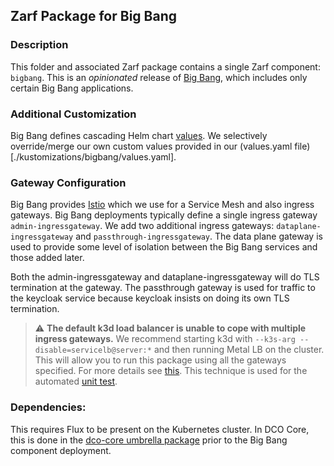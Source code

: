 ## Zarf Package for Big Bang

### Description

This folder and associated Zarf package contains a single Zarf component: `bigbang`. This
is an _opinionated_ release of [Big Bang](https://docs-bigbang.dso.mil/latest/), which includes
only certain Big Bang applications.

### Additional Customization

Big Bang defines cascading Helm chart
[values](https://docs-bigbang.dso.mil/latest/docs/understanding-bigbang/configuration/base-config/#Values).
We selectively override/merge our own custom values provided in our
(values.yaml file)[./kustomizations/bigbang/values.yaml].

### Gateway Configuration

Big Bang provides [Istio](https://istio.io/) which we use for a Service Mesh
and also ingress gateways. Big Bang deployments typically define a single
ingress gateway `admin-ingressgateway`. We add two additional ingress
gateways: `dataplane-ingressgateway` and `passthrough-ingressgateway`. The
data plane gateway is used to provide some level of isolation between the Big
Bang services and those added later.

Both the admin-ingressgateway and dataplane-ingressgateway will do TLS
termination at the gateway. The passthrough gateway is used for traffic to
the keycloak service because keycloak insists on doing its own TLS termination.

> ⚠️ **The default k3d load balancer is
> unable to cope with multiple ingress gateways.** We recommend starting k3d
> with `--k3s-arg --disable=servicelb@server:*` and then running Metal LB on
> the cluster. This will allow you to run this package using all the gateways
> specified. For more details see
> [this](https://github.com/keunlee/k3d-metallb-starter-kit). This
> technique is used for the automated
> [unit test](../test/dco_core_package_test.go).

### Dependencies:

This requires Flux to be present on the Kubernetes cluster. In DCO Core, this
is done in the [dco-core umbrella package](../dco-core/zarf.yaml) prior to the
Big Bang component deployment.

